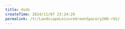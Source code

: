 ```yaml
---
title: dsds
createTime: 2024/11/07 23:24:29
permalink: /tr/LandscapeLeisureGreenSpace/y2HD-rU2/
---
```

